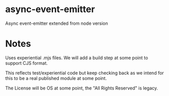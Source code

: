 # async-event-emitter
Async event-emitter extended from node version

# Notes
Uses experiential .mjs files.  We will add a build step at some point to support CJS format.

This reflects test/experiential code but keep checking back as we intend for this to be a real published module at some point.

The License will be OS at some point, the "All Rights Reserved" is legacy.
